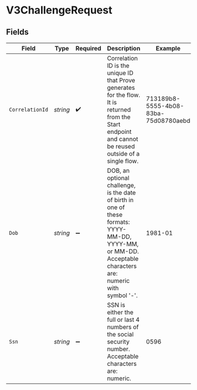 # V3ChallengeRequest


## Fields

| Field                                                                                                                                                        | Type                                                                                                                                                         | Required                                                                                                                                                     | Description                                                                                                                                                  | Example                                                                                                                                                      |
| ------------------------------------------------------------------------------------------------------------------------------------------------------------ | ------------------------------------------------------------------------------------------------------------------------------------------------------------ | ------------------------------------------------------------------------------------------------------------------------------------------------------------ | ------------------------------------------------------------------------------------------------------------------------------------------------------------ | ------------------------------------------------------------------------------------------------------------------------------------------------------------ |
| `CorrelationId`                                                                                                                                              | *string*                                                                                                                                                     | :heavy_check_mark:                                                                                                                                           | Correlation ID is the unique ID that Prove generates for the flow. It is returned from the Start endpoint and cannot be reused outside of a single flow.     | 713189b8-5555-4b08-83ba-75d08780aebd                                                                                                                         |
| `Dob`                                                                                                                                                        | *string*                                                                                                                                                     | :heavy_minus_sign:                                                                                                                                           | DOB, an optional challenge, is the date of birth in one of these formats: YYYY-MM-DD, YYYY-MM, or MM-DD. Acceptable characters are: numeric with symbol '-'. | 1981-01                                                                                                                                                      |
| `Ssn`                                                                                                                                                        | *string*                                                                                                                                                     | :heavy_minus_sign:                                                                                                                                           | SSN is either the full or last 4 numbers of the social security number. Acceptable characters are: numeric.                                                  | 0596                                                                                                                                                         |